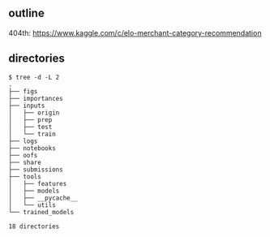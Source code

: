 ## outline
404th: https://www.kaggle.com/c/elo-merchant-category-recommendation


## directories
```
$ tree -d -L 2
.
├── figs
├── importances
├── inputs
│   ├── origin
│   ├── prep
│   ├── test
│   └── train
├── logs
├── notebooks
├── oofs
├── share
├── submissions
├── tools
│   ├── features
│   ├── models
│   ├── __pycache__
│   └── utils
└── trained_models

18 directories
```

